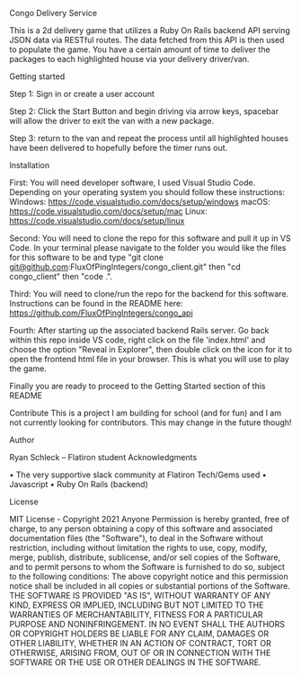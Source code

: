 Congo Delivery Service

This is a 2d delivery game that utilizes a Ruby On Rails backend API serving JSON data via RESTful routes.  The data fetched from this API is then used to populate the game.  You have a certain amount of time to deliver the packages to each highlighted house via your delivery driver/van.

Getting started

Step 1: Sign in or create a user account

Step 2: Click the Start Button and begin driving via arrow keys, spacebar will allow the driver to exit the van with a new package.

Step 3: return to the van and repeat the process until all highlighted houses have been delivered to hopefully before the timer runs out.

Installation

First: You will need developer software, I used Visual Studio Code. Depending on your operating system you should follow these instructions: Windows: https://code.visualstudio.com/docs/setup/windows macOS: https://code.visualstudio.com/docs/setup/mac Linux: https://code.visualstudio.com/docs/setup/linux

Second: You will need to clone the repo for this software and pull it up in VS Code. In your terminal please navigate to the folder you would like the files for this software to be and type "git clone git@github.com:FluxOfPingIntegers/congo_client.git" then "cd congo_client" then "code .".

Third: You will need to clone/run the repo for the backend for this software.  Instructions can be found in the README here: https://github.com/FluxOfPingIntegers/congo_api

Fourth: After starting up the associated backend Rails server.  Go back within this repo inside VS code, right click on the file 'index.html' and choose the option "Reveal in Explorer", then double click on the icon for it to open the frontend html file in your browser.  This is what you will use to play the game.

Finally you are ready to proceed to the Getting Started section of this README

Contribute This is a project I am building for school (and for fun) and I am not currently looking for contributors. This may change in the future though!

Author

Ryan Schleck – Flatiron student Acknowledgments

• The very supportive slack community at Flatiron Tech/Gems used • Javascript • Ruby On Rails (backend)

License

MIT License - Copyright 2021 Anyone Permission is hereby granted, free of charge, to any person obtaining a copy of this software and associated documentation files (the "Software"), to deal in the Software without restriction, including without limitation the rights to use, copy, modify, merge, publish, distribute, sublicense, and/or sell copies of the Software, and to permit persons to whom the Software is furnished to do so, subject to the following conditions: The above copyright notice and this permission notice shall be included in all copies or substantial portions of the Software. THE SOFTWARE IS PROVIDED "AS IS", WITHOUT WARRANTY OF ANY KIND, EXPRESS OR IMPLIED, INCLUDING BUT NOT LIMITED TO THE WARRANTIES OF MERCHANTABILITY, FITNESS FOR A PARTICULAR PURPOSE AND NONINFRINGEMENT. IN NO EVENT SHALL THE AUTHORS OR COPYRIGHT HOLDERS BE LIABLE FOR ANY CLAIM, DAMAGES OR OTHER LIABILITY, WHETHER IN AN ACTION OF CONTRACT, TORT OR OTHERWISE, ARISING FROM, OUT OF OR IN CONNECTION WITH THE SOFTWARE OR THE USE OR OTHER DEALINGS IN THE SOFTWARE.